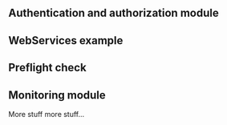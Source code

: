 ## Authentication and authorization module ##
## WebServices example ##
## Preflight check ##
## Monitoring module ##

More stuff more stuff...